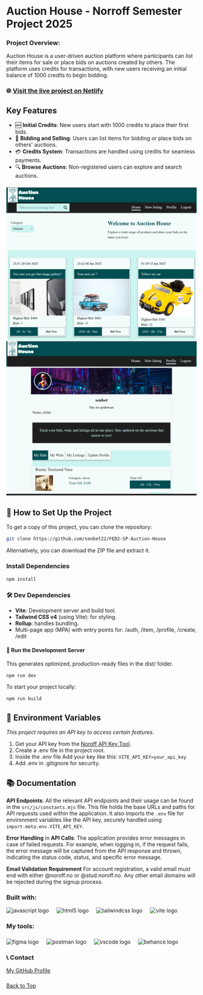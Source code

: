 <a name="readme"></a>

# Auction House - Norroff Semester Project 2025

### Project Overview:

Auction House is a user-driven auction platform where participants can list their items for sale or place bids on auctions created by others. The platform uses credits for transactions, with new users receiving an initial balance of 1000 credits to begin bidding.

### 🌐 <a href="https://ah-senbet.netlify.app/" target="_blank">Visit the live project on Netlify</a>

## Key Features

- 🆕 **Initial Credits**: New users start with 1000 credits to place their first bids.
- 💼 **Bidding and Selling**: Users can list items for bidding or place bids on others' auctions.
- 💳 **Credits System**: Transactions are handled using credits for seamless payments.
- 🔍 **Browse Auctions**: Non-registered users can explore and search auctions.

###

![Auction House Preview](/public/ah-preview2.png)
![Auction House Preview](/public/ah-preview.png)

###

## 📝 How to Set Up the Project

To get a copy of this project, you can clone the repository:

```bash
git clone https://github.com/senbet22/FED2-SP-Auction-House
```

Alternatively, you can download the ZIP file and extract it.

### Install Dependencies

```bash
npm install
```

### 🛠 Dev Dependencies

- **Vite**: Development server and build tool.
- **Tailwind CSS v4** (using Vite): for styling.
- **Rollup**: handles bundling.
- Multi-page app (MPA) with entry points for:
  /auth, /item, /profile, /create, /edit

#### 🏁 Run the Development Server

This generates optimized, production-ready files in the dist/ folder.

```bash
npm run dev
```

To start your project locally:

```bash
npm run build
```

## 🔑 Environment Variables

_This project requires an API key to access certain features._

1. Get your API key from the [Noroff API Key Tool](https://docs.noroff.dev/docs/v2/auth/api-key#api-key-tool).
2. Create a .env file in the project root.
3. Inside the .env file Add your key like this:
   `VITE_API_KEY=your_api_key`
4. Add .env in .gitignore for security.

## 📚 Documentation

**API Endpoints**: All the relevant API endpoints and their usage can be found in the `src/js/constants.mjs` file. This file holds the base URLs and paths for API requests used within the application.
It also imports the `.env` file for environment variables like the API key, securely handled using `import.meta.env.VITE_API_KEY`.

**Error Handling** in **API Calls**: The application provides error messages in case of failed requests. For example, when logging in, if the request fails, the error message will be captured from the API response and thrown, indicating the status code, status, and specific error message.

**Email Validation Requirement**
For account registration, a valid email must end with either @noroff.no or @stud.noroff.no. Any other email domains will be rejected during the signup process.

<h3 align="left">Built with:</h3>

<div align="left">
  <img src="https://cdn.jsdelivr.net/gh/devicons/devicon/icons/javascript/javascript-original.svg" height="40" alt="javascript logo"  />
  <img width="12" />
  <img src="https://cdn.jsdelivr.net/gh/devicons/devicon/icons/html5/html5-original.svg" height="40" alt="html5 logo"  />
  <img width="12" />
  <img src="https://cdn.simpleicons.org/tailwindcss/06B6D4" height="40" alt="tailwindcss logo"  />
  <img width="12" />
  <img src="https://skillicons.dev/icons?i=vite" height="40" alt="vite logo"  />
</div>

###

<h3 align="left">My tools:</h3>

###

<div align="left">
  <img src="https://cdn.jsdelivr.net/gh/devicons/devicon/icons/figma/figma-original.svg" height="40" alt="figma logo"  />
  <img width="12" />
  <img src="https://skillicons.dev/icons?i=postman" height="40" alt="postman logo"  />
  <img width="12" />
  <img src="https://cdn.jsdelivr.net/gh/devicons/devicon/icons/vscode/vscode-original.svg" height="40" alt="vscode logo"  />
  <img width="12" />
  <img src="https://cdn.jsdelivr.net/gh/devicons/devicon/icons/behance/behance-original.svg" height="40" alt="behance logo"  />
</div>

###

### 📞 Contact

[My GitHub Profile](https://github.com/senbet22)

###

[Back to Top](#readme)
